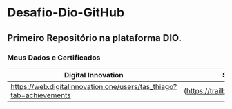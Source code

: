 # Desafio-Dio-GitHub
## Primeiro Repositório na plataforma DIO.

### Meus Dados e Certificados
Digital Innovation|Salesforce | Linkedin |
----------|-----------|----------|
https://web.digitalinnovation.one/users/tas_thiago?tab=achievements|(https://trailblazer.me/id/swanped)|(https://www.linkedin.com/in/thiagosenatas/)
